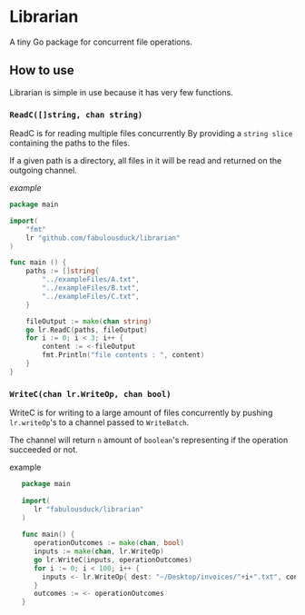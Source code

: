 # Librarian
A tiny Go package for concurrent file operations.

## How to use

Librarian is simple in use because it has very few functions.

### ` ReadC([]string, chan string) `

ReadC is for reading multiple files concurrently
By providing a `string slice` containing the paths to the files.

If a given path is a directory, all files in it will be read and returned
on the outgoing channel.

*example*

```go
package main

import(
	"fmt"
	lr "github.com/fabulousduck/librarian"
)

func main () {
	paths := []string{
		"../exampleFiles/A.txt",
		"../exampleFiles/B.txt",
		"../exampleFiles/C.txt",
	}

	fileOutput := make(chan string)
	go lr.ReadC(paths, fileOutput)
	for i := 0; i < 3; i++ {
		content := <-fileOutput
		fmt.Println("file contents : ", content)
	}
}
```   
   
### `WriteC(chan lr.WriteOp, chan bool)`

WriteC is for writing to a large amount of files concurrently
by pushing `lr.writeOp`'s to a channel passed to `WriteBatch`.

The channel will return  `n` amount of `boolean`'s representing if
the operation succeeded or not.

example

```go
   package main
   
   import(
      lr "fabulousduck/librarian"
   )
   
   func main() {
      operationOutcomes := make(chan, bool)
      inputs := make(chan, lr.WriteOp)
      go lr.WriteC(inputs, operationOutcomes)
      for i := 0; i < 100; i++ {
        inputs <- lr.WriteOp{ dest: "~/Desktop/invoices/"+i+".txt", content: "invoice #"+i }
      }  
      outcomes := <- operationOutcomes
   }
